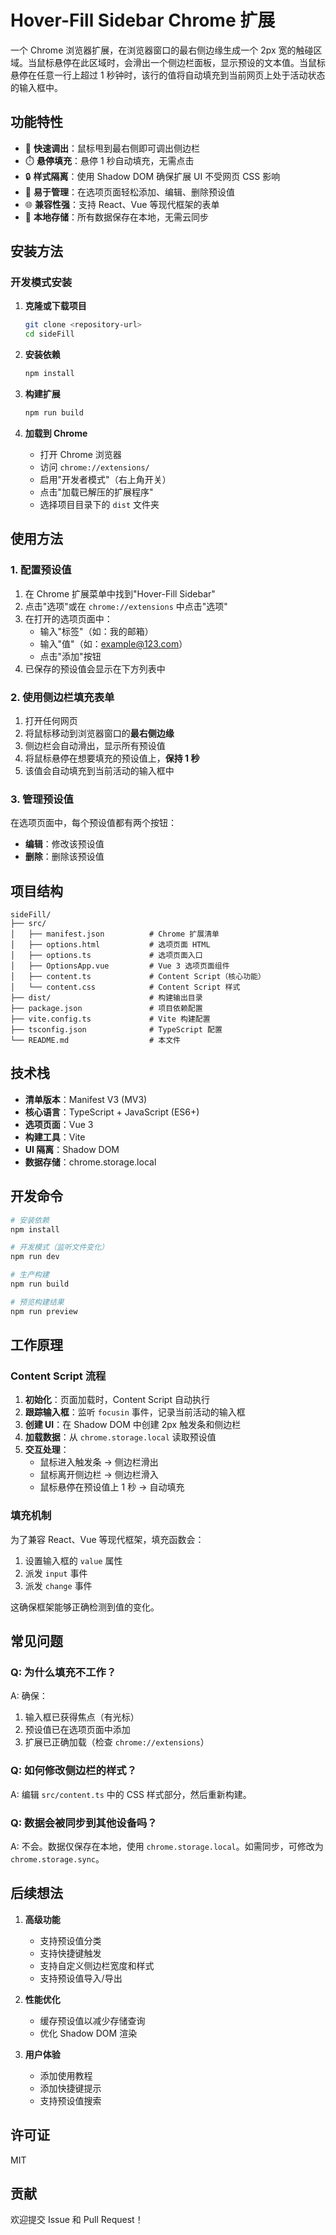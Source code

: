 # Hover-Fill Sidebar Chrome 扩展

一个 Chrome 浏览器扩展，在浏览器窗口的最右侧边缘生成一个 2px 宽的触碰区域。当鼠标悬停在此区域时，会滑出一个侧边栏面板，显示预设的文本值。当鼠标悬停在任意一行上超过 1 秒钟时，该行的值将自动填充到当前网页上处于活动状态的输入框中。

## 功能特性

- 🎯 **快速调出**：鼠标甩到最右侧即可调出侧边栏
- ⏱️ **悬停填充**：悬停 1 秒自动填充，无需点击
- 🔒 **样式隔离**：使用 Shadow DOM 确保扩展 UI 不受网页 CSS 影响
- 📝 **易于管理**：在选项页面轻松添加、编辑、删除预设值
- 🌐 **兼容性强**：支持 React、Vue 等现代框架的表单
- 💾 **本地存储**：所有数据保存在本地，无需云同步

## 安装方法

### 开发模式安装

1. **克隆或下载项目**
   ```bash
   git clone <repository-url>
   cd sideFill
   ```

2. **安装依赖**
   ```bash
   npm install
   ```

3. **构建扩展**
   ```bash
   npm run build
   ```

4. **加载到 Chrome**
   - 打开 Chrome 浏览器
   - 访问 `chrome://extensions/`
   - 启用"开发者模式"（右上角开关）
   - 点击"加载已解压的扩展程序"
   - 选择项目目录下的 `dist` 文件夹

## 使用方法

### 1. 配置预设值

1. 在 Chrome 扩展菜单中找到"Hover-Fill Sidebar"
2. 点击"选项"或在 `chrome://extensions` 中点击"选项"
3. 在打开的选项页面中：
   - 输入"标签"（如：我的邮箱）
   - 输入"值"（如：example@123.com）
   - 点击"添加"按钮
4. 已保存的预设值会显示在下方列表中

### 2. 使用侧边栏填充表单

1. 打开任何网页
2. 将鼠标移动到浏览器窗口的**最右侧边缘**
3. 侧边栏会自动滑出，显示所有预设值
4. 将鼠标悬停在想要填充的预设值上，**保持 1 秒**
5. 该值会自动填充到当前活动的输入框中

### 3. 管理预设值

在选项页面中，每个预设值都有两个按钮：
- **编辑**：修改该预设值
- **删除**：删除该预设值

## 项目结构

```
sideFill/
├── src/
│   ├── manifest.json          # Chrome 扩展清单
│   ├── options.html           # 选项页面 HTML
│   ├── options.ts             # 选项页面入口
│   ├── OptionsApp.vue         # Vue 3 选项页面组件
│   ├── content.ts             # Content Script（核心功能）
│   └── content.css            # Content Script 样式
├── dist/                      # 构建输出目录
├── package.json               # 项目依赖配置
├── vite.config.ts             # Vite 构建配置
├── tsconfig.json              # TypeScript 配置
└── README.md                  # 本文件
```

## 技术栈

- **清单版本**：Manifest V3 (MV3)
- **核心语言**：TypeScript + JavaScript (ES6+)
- **选项页面**：Vue 3
- **构建工具**：Vite
- **UI 隔离**：Shadow DOM
- **数据存储**：chrome.storage.local

## 开发命令

```bash
# 安装依赖
npm install

# 开发模式（监听文件变化）
npm run dev

# 生产构建
npm run build

# 预览构建结果
npm run preview
```

## 工作原理

### Content Script 流程

1. **初始化**：页面加载时，Content Script 自动执行
2. **跟踪输入框**：监听 `focusin` 事件，记录当前活动的输入框
3. **创建 UI**：在 Shadow DOM 中创建 2px 触发条和侧边栏
4. **加载数据**：从 `chrome.storage.local` 读取预设值
5. **交互处理**：
   - 鼠标进入触发条 → 侧边栏滑出
   - 鼠标离开侧边栏 → 侧边栏滑入
   - 鼠标悬停在预设值上 1 秒 → 自动填充

### 填充机制

为了兼容 React、Vue 等现代框架，填充函数会：
1. 设置输入框的 `value` 属性
2. 派发 `input` 事件
3. 派发 `change` 事件

这确保框架能够正确检测到值的变化。

## 常见问题

### Q: 为什么填充不工作？
A: 确保：
1. 输入框已获得焦点（有光标）
2. 预设值已在选项页面中添加
3. 扩展已正确加载（检查 `chrome://extensions`）

### Q: 如何修改侧边栏的样式？
A: 编辑 `src/content.ts` 中的 CSS 样式部分，然后重新构建。

### Q: 数据会被同步到其他设备吗？
A: 不会。数据仅保存在本地，使用 `chrome.storage.local`。如需同步，可修改为 `chrome.storage.sync`。

## 后续想法

1. **高级功能**
   - 支持预设值分类
   - 支持快捷键触发
   - 支持自定义侧边栏宽度和样式
   - 支持预设值导入/导出

2. **性能优化**
   - 缓存预设值以减少存储查询
   - 优化 Shadow DOM 渲染

3. **用户体验**
   - 添加使用教程
   - 添加快捷键提示
   - 支持预设值搜索

## 许可证

MIT

## 贡献

欢迎提交 Issue 和 Pull Request！

